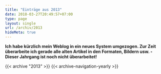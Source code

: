 ```yaml
---
title: "Einträge aus 2013"
date: 2018-03-27T20:49:57+07:00
type: page
layout: single
url: /archiv/2013
hideMeta: true
---
```


**Ich habe k&uuml;rzlich mein Weblog in ein neues System umgezogen. Zur Zeit &uuml;berarbeite ich gerade alle alten Artikel in den Formaten, Bildern usw. - Dieser Jahrgang ist noch nicht &uuml;berarbeitet!**

{{< archive "2013" >}}
{{< archive-navigation-yearly >}}

